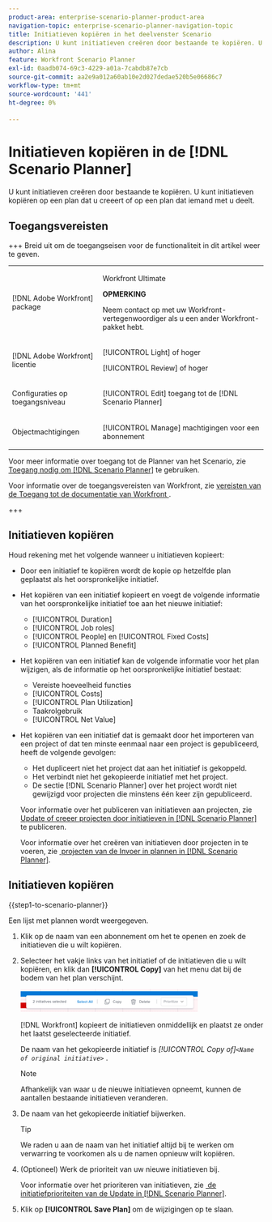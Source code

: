 ```yaml
---
product-area: enterprise-scenario-planner-product-area
navigation-topic: enterprise-scenario-planner-navigation-topic
title: Initiatieven kopiëren in het deelvenster Scenario
description: U kunt initiatieven creëren door bestaande te kopiëren. U kunt initiatieven kopiëren op een plan dat u creeert of op een plan dat iemand met u deelt.
author: Alina
feature: Workfront Scenario Planner
exl-id: 0aadb074-69c3-4229-a01a-7cabdb87e7cb
source-git-commit: aa2e9a012a60ab10e2d027dedae520b5e06686c7
workflow-type: tm+mt
source-wordcount: '441'
ht-degree: 0%

---
```


# Initiatieven kopiëren in de [!DNL Scenario Planner]

<!--Audited: 07/2024-->

U kunt initiatieven creëren door bestaande te kopiëren. U kunt initiatieven kopiëren op een plan dat u creeert of op een plan dat iemand met u deelt.

## Toegangsvereisten

+++ Breid uit om de toegangseisen voor de functionaliteit in dit artikel weer te geven. 

<table style="table-layout:auto"> 
 <col> 
 <col> 
 <tbody> 
  <tr> 
   <td> <p>[!DNL Adobe Workfront] package</p> </td> 
   <td> 
   <p>Workfront Ultimate</p>
<p><b>OPMERKING</b></p>
<p>Neem contact op met uw Workfront-vertegenwoordiger als u een ander Workfront-pakket hebt.</p>
   </td> 
  </tr> 
  <tr> 
   <td> <p>[!DNL Adobe Workfront] licentie</p> </td> 
   <td> <p>[!UICONTROL Light] of hoger</p> 
   <p>[!UICONTROL Review] of hoger</p> </td> 
  </tr> 
    <tr> 
   <td>Configuraties op toegangsniveau</td> 
   <td> <p>[!UICONTROL Edit] toegang tot de [!DNL Scenario Planner]</p> </td> 
  </tr> 
  <tr> 
   <td> <p>Objectmachtigingen </p> </td> 
   <td> <p>[!UICONTROL Manage] machtigingen voor een abonnement</p> </td> 
  </tr> 
 </tbody> 
</table>

Voor meer informatie over toegang tot de Planner van het Scenario, zie [&#x200B; Toegang nodig om  [!DNL Scenario Planner]](../scenario-planner/access-needed-to-use-sp.md) te gebruiken.

Voor informatie over de toegangsvereisten van Workfront, zie [&#x200B; vereisten van de Toegang tot de documentatie van Workfront &#x200B;](/help/quicksilver/administration-and-setup/add-users/access-levels-and-object-permissions/access-level-requirements-in-documentation.md).

+++

<!--Old:

<table style="table-layout:auto"> 
 <col> 
 <col> 
 <tbody> 
  <tr> 
   <td> <p>[!DNL Adobe Workfront] plan*</p> </td> 
   <td> <ul></li>
   <li><p>New: Ultimate </p></li>
   <p>The Scenario Planner is not available for the new Workfront Select or Workfront Prime plans. </p>
   <li><p>Current: [!UICONTROL Business] or higher</p></ul>
   </td> 
  </tr> 
  <tr> 
   <td> <p>[!DNL Adobe Workfront] license*</p> </td> 
   <td> <p>New: Light or higher</p> 
   <p>Current: [!UICONTROL Review] or higher</p> </td> 
  </tr> 
  <tr> 
   <td>Product* </td> 
   <td> <ul><li><p>For the new Workfront plans:</p><p> Adobe Workfront</li></p>
   <li><p>For the current Workfront plans: </p>
   <p>Adobe Workfront</p> <p>Adobe Workfront Scenario Planner</p></li></ul>
   <p>For more information, see <a href="../scenario-planner/access-needed-to-use-sp.md" class="MCXref xref">Access needed to use the [!DNL Scenario Planner]</a>. </p> </td> 
  </tr> 
  <tr data-mc-conditions=""> 
   <td>Access level </td> 
   <td> <p>[!UICONTROL Edit] access to the [!DNL Scenario Planner]</p> </td> 
  </tr> 
  <tr data-mc-conditions=""> 
   <td> <p>Object permissions </p> </td> 
   <td> <p>[!UICONTROL Manage] permissions to a plan</p> <p>For information on requesting additional access to a plan, see <a href="../scenario-planner/request-access-to-plan.md" class="MCXref xref">Request access to a plan in the [!DNL Scenario Planner]</a>.</p> </td> 
  </tr> 
 </tbody> 
</table>-->

## Initiatieven kopiëren

Houd rekening met het volgende wanneer u initiatieven kopieert:

* Door een initiatief te kopiëren wordt de kopie op hetzelfde plan geplaatst als het oorspronkelijke initiatief.
* Het kopiëren van een initiatief kopieert en voegt de volgende informatie van het oorspronkelijke initiatief toe aan het nieuwe initiatief:

   * [!UICONTROL Duration]
   * [!UICONTROL Job roles]
   * [!UICONTROL People] en [!UICONTROL Fixed Costs]
   * [!UICONTROL Planned Benefit]

* Het kopiëren van een initiatief kan de volgende informatie voor het plan wijzigen, als de informatie op het oorspronkelijke initiatief bestaat:

   * Vereiste hoeveelheid functies
   * [!UICONTROL Costs]
   * [!UICONTROL Plan Utilization]
   * Taakrolgebruik
   * [!UICONTROL Net Value]

* Het kopiëren van een initiatief dat is gemaakt door het importeren van een project of dat ten minste eenmaal naar een project is gepubliceerd, heeft de volgende gevolgen:

   * Het dupliceert niet het project dat aan het initiatief is gekoppeld.
   * Het verbindt niet het gekopieerde initiatief met het project.
   * De sectie [!DNL Scenario Planner] over het project wordt niet gewijzigd voor projecten die minstens één keer zijn gepubliceerd.

  Voor informatie over het publiceren van initiatieven aan projecten, zie [&#x200B; Update of creeer projecten door initiatieven in  [!DNL Scenario Planner]](../scenario-planner/publish-scenarios-update-projects.md) te publiceren.

  Voor informatie over het creëren van initiatieven door projecten in te voeren, zie [&#x200B; projecten van de Invoer in plannen in  [!DNL Scenario Planner]](../scenario-planner/import-projects-to-plans.md).

## Initiatieven kopiëren

{{step1-to-scenario-planner}}

Een lijst met plannen wordt weergegeven.

1. Klik op de naam van een abonnement om het te openen en zoek de initiatieven die u wilt kopiëren.
1. Selecteer het vakje links van het initiatief of de initiatieven die u wilt kopiëren, en klik dan **[!UICONTROL Copy]** van het menu dat bij de bodem van het plan verschijnt.

   ![&#x200B; initiatief van het Exemplaar &#x200B;](assets/bottom-manage-initiative-menu-350x45.png)

   [!DNL Workfront] kopieert de initiatieven onmiddellijk en plaatst ze onder het laatst geselecteerde initiatief.

   De naam van het gekopieerde initiatief is *[!UICONTROL Copy of]`<Name of original initiative>`* .

   >[!NOTE]
   >
   >Afhankelijk van waar u de nieuwe initiatieven opneemt, kunnen de aantallen bestaande initiatieven veranderen.

1. De naam van het gekopieerde initiatief bijwerken.

   >[!TIP]
   >
   >We raden u aan de naam van het initiatief altijd bij te werken om verwarring te voorkomen als u de namen opnieuw wilt kopiëren.

1. (Optioneel) Werk de prioriteit van uw nieuwe initiatieven bij.

   Voor informatie over het prioriteren van initiatieven, zie [&#x200B; de initiatiefprioriteiten van de Update in  [!DNL Scenario Planner]](../scenario-planner/prioritize-initiatives.md).

1. Klik op **[!UICONTROL Save Plan]** om de wijzigingen op te slaan.
